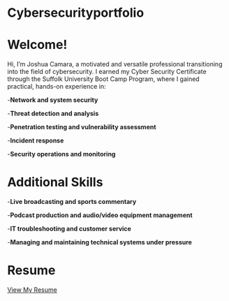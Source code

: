 # Cybersecurityportfolio

# Welcome!
Hi, I’m Joshua Camara, a motivated and versatile professional transitioning into the field of cybersecurity. I earned my Cyber Security Certificate through the Suffolk University Boot Camp Program, where I gained practical, hands-on experience in:

 -**Network and system security**

 -**Threat detection and analysis**

  -**Penetration testing and vulnerability assessment**

  -**Incident response**

  -**Security operations and monitoring**

  # Additional Skills

  -**Live broadcasting and sports commentary**

  -**Podcast production and audio/video equipment management**

  -**IT troubleshooting and customer service**

  -**Managing and maintaining technical systems under pressure**

# Resume

[ View My Resume](Resume1.pdf)


